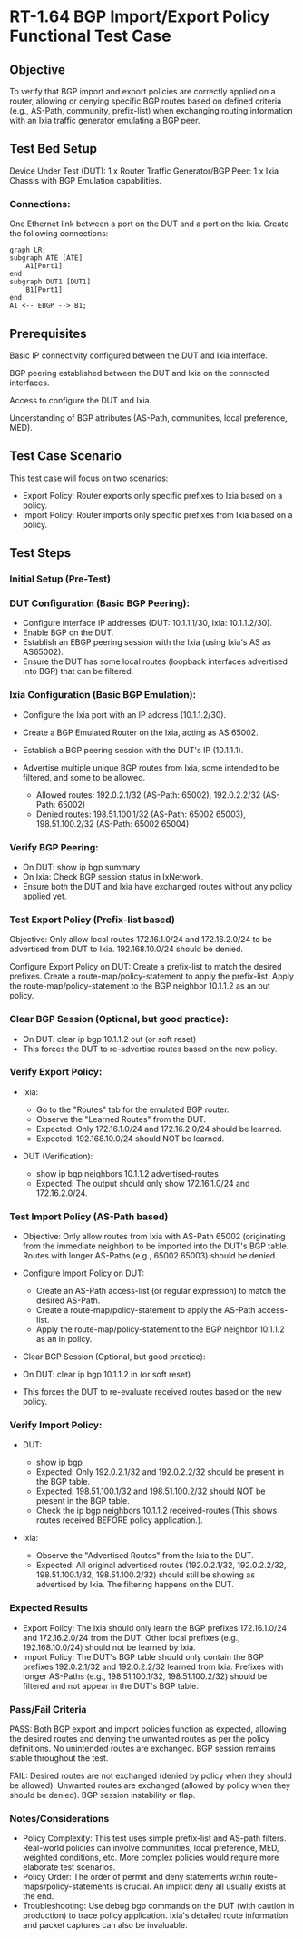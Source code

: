 # RT-1.64 BGP Import/Export Policy Functional Test Case

## Objective
To verify that BGP import and export policies are correctly applied on a router, allowing or denying specific BGP routes based on defined criteria (e.g., AS-Path, community, prefix-list) when exchanging routing information with an Ixia traffic generator emulating a BGP peer.

## Test Bed Setup
Device Under Test (DUT): 1 x Router
Traffic Generator/BGP Peer: 1 x Ixia Chassis with BGP Emulation capabilities.

### Connections:
One Ethernet link between a port on the DUT and a port on the Ixia.
Create the following connections:
```mermaid
graph LR; 
subgraph ATE [ATE]
    A1[Port1]
end
subgraph DUT1 [DUT1]
    B1[Port1]
end
A1 <-- EBGP --> B1; 
```


## Prerequisites
Basic IP connectivity configured between the DUT and Ixia interface.

BGP peering established between the DUT and Ixia on the connected interfaces.

Access to configure the DUT and Ixia.

Understanding of BGP attributes (AS-Path, communities, local preference, MED).

## Test Case Scenario

This test case will focus on two scenarios:

* Export Policy: Router exports only specific prefixes to Ixia based on a policy.
* Import Policy: Router imports only specific prefixes from Ixia based on a policy.

## Test Steps

### Initial Setup (Pre-Test)

### DUT Configuration (Basic BGP Peering):

* Configure interface IP addresses (DUT: 10.1.1.1/30, Ixia: 10.1.1.2/30).
* Enable BGP on the DUT.
* Establish an EBGP peering session with the Ixia (using Ixia's AS as  AS65002).
* Ensure the DUT has some local routes (loopback interfaces advertised into BGP) that can be filtered.


### Ixia Configuration (Basic BGP Emulation):

* Configure the Ixia port with an IP address (10.1.1.2/30).
* Create a BGP Emulated Router on the Ixia, acting as AS 65002.
* Establish a BGP peering session with the DUT's IP (10.1.1.1).

* Advertise multiple unique BGP routes from Ixia, some intended to be filtered, and some to be allowed.
  * Allowed routes: 192.0.2.1/32 (AS-Path: 65002), 192.0.2.2/32 (AS-Path: 65002)
  * Denied routes: 198.51.100.1/32 (AS-Path: 65002 65003), 198.51.100.2/32 (AS-Path: 65002 65004)

### Verify BGP Peering:

* On DUT: show ip bgp summary
* On Ixia: Check BGP session status in IxNetwork.
* Ensure both the DUT and Ixia have exchanged routes without any policy applied yet.

### Test Export Policy (Prefix-list based)

Objective: Only allow local routes 172.16.1.0/24 and 172.16.2.0/24 to be advertised from DUT to Ixia. 192.168.10.0/24 should be denied.

Configure Export Policy on DUT:
Create a prefix-list to match the desired prefixes.
Create a route-map/policy-statement to apply the prefix-list.
Apply the route-map/policy-statement to the BGP neighbor 10.1.1.2 as an out policy.


### Clear BGP Session (Optional, but good practice):
* On DUT: clear ip bgp 10.1.1.2 out (or soft reset)
* This forces the DUT to re-advertise routes based on the new policy.

### Verify Export Policy:

* Ixia:
  * Go to the "Routes" tab for the emulated BGP router.
  * Observe the "Learned Routes" from the DUT.
  * Expected: Only 172.16.1.0/24 and 172.16.2.0/24 should be learned.
  * Expected: 192.168.10.0/24 should NOT be learned.

* DUT (Verification):
  * show ip bgp neighbors 10.1.1.2 advertised-routes
  * Expected: The output should only show 172.16.1.0/24 and 172.16.2.0/24.

### Test Import Policy (AS-Path based)

* Objective: Only allow routes from Ixia with AS-Path 65002 (originating from the immediate neighbor) to be imported into the DUT's BGP table. Routes with longer AS-Paths (e.g., 65002 65003) should be denied.

* Configure Import Policy on DUT:
  * Create an AS-Path access-list (or regular expression) to match the desired AS-Path.
  * Create a route-map/policy-statement to apply the AS-Path access-list.
  * Apply the route-map/policy-statement to the BGP neighbor 10.1.1.2 as an in policy.

* Clear BGP Session (Optional, but good practice):
* On DUT: clear ip bgp 10.1.1.2 in (or soft reset)
* This forces the DUT to re-evaluate received routes based on the new policy.

### Verify Import Policy:

* DUT:
  * show ip bgp
  * Expected: Only 192.0.2.1/32 and 192.0.2.2/32 should be present in the BGP table.
  * Expected: 198.51.100.1/32 and 198.51.100.2/32 should NOT be present in the BGP table.
  * Check the ip bgp neighbors 10.1.1.2 received-routes (This shows routes received BEFORE policy application.).

* Ixia:
  * Observe the "Advertised Routes" from the Ixia to the DUT.
  * Expected: All original advertised routes (192.0.2.1/32, 192.0.2.2/32, 198.51.100.1/32, 198.51.100.2/32) should still be showing as advertised by Ixia. The filtering happens on the DUT.

### Expected Results

* Export Policy: The Ixia should only learn the BGP prefixes 172.16.1.0/24 and 172.16.2.0/24 from the DUT. Other local prefixes (e.g., 192.168.10.0/24) should not be learned by Ixia.
* Import Policy: The DUT's BGP table should only contain the BGP prefixes 192.0.2.1/32 and 192.0.2.2/32 learned from Ixia. Prefixes with longer AS-Paths (e.g., 198.51.100.1/32, 198.51.100.2/32) should be filtered and not appear in the DUT's BGP table.

### Pass/Fail Criteria

PASS:
Both BGP export and import policies function as expected, allowing the desired routes and denying the unwanted routes as per the policy definitions.
No unintended routes are exchanged.
BGP session remains stable throughout the test.

FAIL:
Desired routes are not exchanged (denied by policy when they should be allowed).
Unwanted routes are exchanged (allowed by policy when they should be denied).
BGP session instability or flap.

### Notes/Considerations
* Policy Complexity: This test uses simple prefix-list and AS-path filters. Real-world policies can involve communities, local preference, MED, weighted conditions, etc. More complex policies would require more elaborate test scenarios.
* Policy Order: The order of permit and deny statements within route-maps/policy-statements is crucial. An implicit deny all usually exists at the end.
* Troubleshooting: Use debug bgp commands on the DUT (with caution in production) to trace policy application. Ixia's detailed route information and packet captures can also be invaluable.




